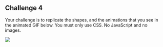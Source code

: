 ## Challenge 4

Your challenge is to replicate the shapes, and the animations that you see in the animated GIF below. You must only use CSS. No JavaScript and no images.

<img src="/css-challenge.gif">